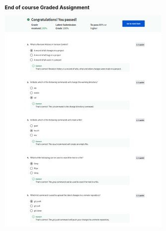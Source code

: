 ### End of course Graded Assignment
![](/C3-Version-Control/week4/end-of-course-graded-assignment/ss1.png)

